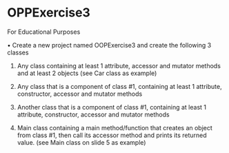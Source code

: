 # OPPExercise3
For Educational Purposes 

• Create a new project named OOPExercise3 and create the following 3 classes

1. Any class containing at least 1 attribute, accessor and mutator methods and at least 2 objects (see Car class as example)

2. Any class that is a component of class #1, containing at least 1 attribute, constructor, accessor and mutator methods

3. Another class that is a component of class #1, containing at least 1 attribute, constructor, accessor and mutator methods

4. Main class containing a main method/function that creates an object from class #1, then call its accessor method and prints its returned value. (see Main class on slide 5 as example)
